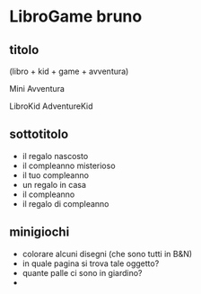 # LibroGame bruno

## titolo
(libro + kid + game + avventura)

Mini Avventura

LibroKid
AdventureKid

## sottotitolo
- il regalo nascosto
- il compleanno misterioso
- il tuo compleanno
- un regalo in casa
- il compleanno
- il regalo di compleanno

## minigiochi
- colorare alcuni disegni (che sono tutti in B&N)
- in quale pagina si trova tale oggetto?
- quante palle ci sono in giardino?
- 